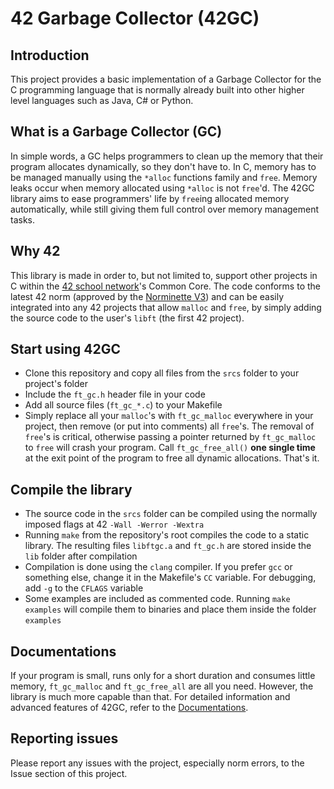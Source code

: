 # 42 Garbage Collector (42GC)

## Introduction
This project provides a basic implementation of a Garbage Collector for the C programming language that is normally already built into other higher level languages such as Java, C# or Python.

## What is a Garbage Collector (GC)
In simple words, a GC helps programmers to clean up the memory that their program allocates dynamically, so they don't have to. In C, memory has to be managed manually using the `*alloc` functions family and `free`. Memory leaks occur when memory allocated using `*alloc` is not `free`'d. The 42GC library aims to ease programmers' life by `free`ing allocated memory automatically, while still giving them full control over memory management tasks.

## Why 42
This library is made in order to, but not limited to, support other projects in C within the [42 school network](https://42.fr/)'s Common Core. The code conforms to the latest 42 norm (approved by the [Norminette V3](https://github.com/42School/norminette)) and can be easily integrated into any 42 projects that allow `malloc` and `free`, by simply adding the source code to the user's `libft` (the first 42 project).

## Start using 42GC
- Clone this repository and copy all files from the `srcs` folder to your project's folder
- Include the `ft_gc.h` header file in your code
- Add all source files (`ft_gc_*.c`) to your Makefile
- Simply replace all your `malloc`'s with `ft_gc_malloc` everywhere in your project, then remove (or put into comments) all `free`'s. The removal of `free`'s is critical, otherwise passing a pointer returned by `ft_gc_malloc` to `free` will crash your program. Call `ft_gc_free_all()` **one single time** at the exit point of the program to free all dynamic allocations. That's it.

## Compile the library
- The source code in the `srcs` folder can be compiled using the normally imposed flags at 42 `-Wall -Werror -Wextra`
- Running `make` from the repository's root compiles the code to a static library. The resulting files `libftgc.a` and `ft_gc.h` are stored inside the `lib` folder after compilation
- Compilation is done using the `clang` compiler. If you prefer `gcc` or something else, change it in the Makefile's `CC` variable. For debugging, add `-g` to the `CFLAGS` variable
- Some examples are included as commented code. Running `make examples` will compile them to binaries and place them inside the folder `examples`

## Documentations
If your program is small, runs only for a short duration and consumes little memory, `ft_gc_malloc` and `ft_gc_free_all` are all you need. However, the library is much more capable than that. For detailed information and advanced features of 42GC, refer to the [Documentations](DOCUMENTATIONS.md).

## Reporting issues
Please report any issues with the project, especially norm errors, to the Issue section of this project.